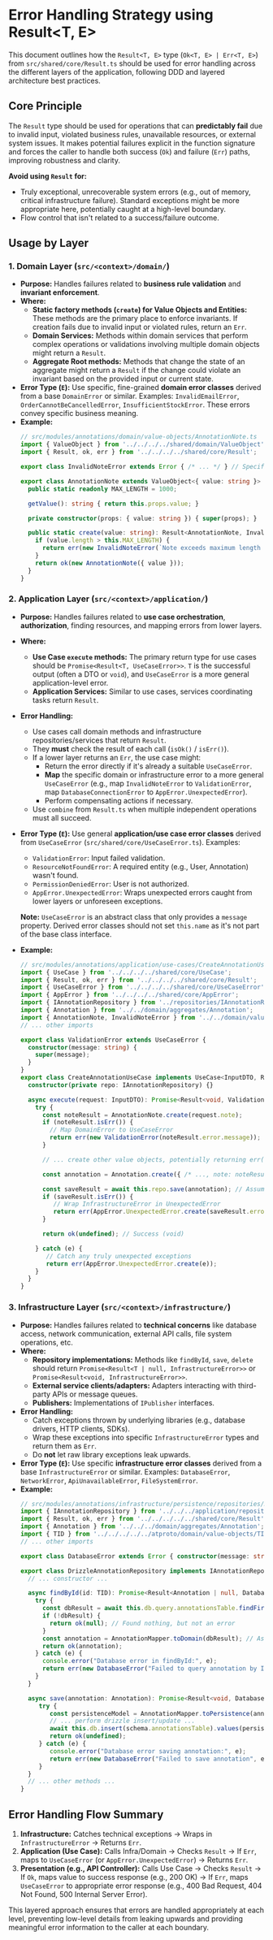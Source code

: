 # Error Handling Strategy using Result<T, E>

This document outlines how the `Result<T, E>` type (`Ok<T, E> | Err<T, E>`) from `src/shared/core/Result.ts` should be used for error handling across the different layers of the application, following DDD and layered architecture best practices.

## Core Principle

The `Result` type should be used for operations that can **predictably fail** due to invalid input, violated business rules, unavailable resources, or external system issues. It makes potential failures explicit in the function signature and forces the caller to handle both success (`Ok`) and failure (`Err`) paths, improving robustness and clarity.

**Avoid using `Result` for:**

*   Truly exceptional, unrecoverable system errors (e.g., out of memory, critical infrastructure failure). Standard exceptions might be more appropriate here, potentially caught at a high-level boundary.
*   Flow control that isn't related to a success/failure outcome.

## Usage by Layer

### 1. Domain Layer (`src/<context>/domain/`)

*   **Purpose:** Handles failures related to **business rule validation** and **invariant enforcement**.
*   **Where:**
    *   **Static factory methods (`create`) for Value Objects and Entities:** These methods are the primary place to enforce invariants. If creation fails due to invalid input or violated rules, return an `Err`.
    *   **Domain Services:** Methods within domain services that perform complex operations or validations involving multiple domain objects might return a `Result`.
    *   **Aggregate Root methods:** Methods that change the state of an aggregate might return a `Result` if the change could violate an invariant based on the provided input or current state.
*   **Error Type (`E`):** Use specific, fine-grained **domain error classes** derived from a base `DomainError` or similar. Examples: `InvalidEmailError`, `OrderCannotBeCancelledError`, `InsufficientStockError`. These errors convey specific business meaning.
*   **Example:**
    ```typescript
    // src/modules/annotations/domain/value-objects/AnnotationNote.ts
    import { ValueObject } from '../../../../shared/domain/ValueObject';
    import { Result, ok, err } from '../../../../shared/core/Result';

    export class InvalidNoteError extends Error { /* ... */ } // Specific Domain Error

    export class AnnotationNote extends ValueObject<{ value: string }> {
      public static readonly MAX_LENGTH = 1000;

      getValue(): string { return this.props.value; }

      private constructor(props: { value: string }) { super(props); }

      public static create(value: string): Result<AnnotationNote, InvalidNoteError> {
        if (value.length > this.MAX_LENGTH) {
          return err(new InvalidNoteError(`Note exceeds maximum length of ${this.MAX_LENGTH}`));
        }
        return ok(new AnnotationNote({ value }));
      }
    }
    ```

### 2. Application Layer (`src/<context>/application/`)

*   **Purpose:** Handles failures related to **use case orchestration**, **authorization**, finding resources, and mapping errors from lower layers.
*   **Where:**
    *   **Use Case `execute` methods:** The primary return type for use cases should be `Promise<Result<T, UseCaseError>>`. `T` is the successful output (often a DTO or `void`), and `UseCaseError` is a more general application-level error.
    *   **Application Services:** Similar to use cases, services coordinating tasks return `Result`.
*   **Error Handling:**
    *   Use cases call domain methods and infrastructure repositories/services that return `Result`.
    *   They **must** check the result of each call (`isOk()` / `isErr()`).
    *   If a lower layer returns an `Err`, the use case might:
        *   Return the error directly if it's already a suitable `UseCaseError`.
        *   **Map** the specific domain or infrastructure error to a more general `UseCaseError` (e.g., map `InvalidNoteError` to `ValidationError`, map `DatabaseConnectionError` to `AppError.UnexpectedError`).
        *   Perform compensating actions if necessary.
    *   Use `combine` from `Result.ts` when multiple independent operations must all succeed.
*   **Error Type (`E`):** Use general **application/use case error classes** derived from `UseCaseError` (`src/shared/core/UseCaseError.ts`). Examples:
    *   `ValidationError`: Input failed validation.
    *   `ResourceNotFoundError`: A required entity (e.g., User, Annotation) wasn't found.
    *   `PermissionDeniedError`: User is not authorized.
    *   `AppError.UnexpectedError`: Wraps unexpected errors caught from lower layers or unforeseen exceptions.
    
    **Note:** `UseCaseError` is an abstract class that only provides a `message` property. Derived error classes should not set `this.name` as it's not part of the base class interface.
*   **Example:**
    ```typescript
    // src/modules/annotations/application/use-cases/CreateAnnotationUseCase.ts
    import { UseCase } from '../../../../shared/core/UseCase';
    import { Result, ok, err } from '../../../../shared/core/Result';
    import { UseCaseError } from '../../../../shared/core/UseCaseError';
    import { AppError } from '../../../../shared/core/AppError';
    import { IAnnotationRepository } from '../repositories/IAnnotationRepository';
    import { Annotation } from '../../domain/aggregates/Annotation';
    import { AnnotationNote, InvalidNoteError } from '../../domain/value-objects/AnnotationNote';
    // ... other imports

    export class ValidationError extends UseCaseError {
      constructor(message: string) {
        super(message);
      }
    }
    export class CreateAnnotationUseCase implements UseCase<InputDTO, Result<void, ValidationError | AppError.UnexpectedError>> {
      constructor(private repo: IAnnotationRepository) {}

      async execute(request: InputDTO): Promise<Result<void, ValidationError | AppError.UnexpectedError>> {
        try {
          const noteResult = AnnotationNote.create(request.note);
          if (noteResult.isErr()) {
            // Map DomainError to UseCaseError
            return err(new ValidationError(noteResult.error.message));
          }

          // ... create other value objects, potentially returning err(...) on failure ...

          const annotation = Annotation.create({ /* ..., note: noteResult.value, ... */ }); // Assuming Annotation.create doesn't return Result here

          const saveResult = await this.repo.save(annotation); // Assuming repo.save returns Result<void, InfrastructureError>
          if (saveResult.isErr()) {
             // Wrap InfrastructureError in UnexpectedError
             return err(AppError.UnexpectedError.create(saveResult.error));
          }

          return ok(undefined); // Success (void)

        } catch (e) {
           // Catch any truly unexpected exceptions
           return err(AppError.UnexpectedError.create(e));
        }
      }
    }
    ```

### 3. Infrastructure Layer (`src/<context>/infrastructure/`)

*   **Purpose:** Handles failures related to **technical concerns** like database access, network communication, external API calls, file system operations, etc.
*   **Where:**
    *   **Repository implementations:** Methods like `findById`, `save`, `delete` should return `Promise<Result<T | null, InfrastructureError>>` or `Promise<Result<void, InfrastructureError>>`.
    *   **External service clients/adapters:** Adapters interacting with third-party APIs or message queues.
    *   **Publishers:** Implementations of `IPublisher` interfaces.
*   **Error Handling:**
    *   Catch exceptions thrown by underlying libraries (e.g., database drivers, HTTP clients, SDKs).
    *   Wrap these exceptions into specific `InfrastructureError` types and return them as `Err`.
    *   Do **not** let raw library exceptions leak upwards.
*   **Error Type (`E`):** Use specific **infrastructure error classes** derived from a base `InfrastructureError` or similar. Examples: `DatabaseError`, `NetworkError`, `ApiUnavailableError`, `FileSystemError`.
*   **Example:**
    ```typescript
    // src/modules/annotations/infrastructure/persistence/repositories/DrizzleAnnotationRepository.ts
    import { IAnnotationRepository } from '../../../application/repositories/IAnnotationRepository';
    import { Result, ok, err } from '../../../../../shared/core/Result';
    import { Annotation } from '../../../domain/aggregates/Annotation';
    import { TID } from '../../../../../atproto/domain/value-objects/TID';
    // ... other imports

    export class DatabaseError extends Error { constructor(message: string, cause?: Error) { super(message); this.cause = cause; } } // Infrastructure Error

    export class DrizzleAnnotationRepository implements IAnnotationRepository {
      // ... constructor ...

      async findById(id: TID): Promise<Result<Annotation | null, DatabaseError>> {
        try {
          const dbResult = await this.db.query.annotationsTable.findFirst({ where: eq(schema.annotationsTable.id, id.toString()) });
          if (!dbResult) {
            return ok(null); // Found nothing, but not an error
          }
          const annotation = AnnotationMapper.toDomain(dbResult); // Assuming a mapper
          return ok(annotation);
        } catch (e) {
          console.error("Database error in findById:", e);
          return err(new DatabaseError("Failed to query annotation by ID", e instanceof Error ? e : undefined));
        }
      }

      async save(annotation: Annotation): Promise<Result<void, DatabaseError>> {
         try {
            const persistenceModel = AnnotationMapper.toPersistence(annotation);
            // ... perform drizzle insert/update ...
            await this.db.insert(schema.annotationsTable).values(persistenceModel).onConflictDoUpdate(/* ... */);
            return ok(undefined);
         } catch (e) {
            console.error("Database error saving annotation:", e);
            return err(new DatabaseError("Failed to save annotation", e instanceof Error ? e : undefined));
         }
      }
      // ... other methods ...
    }
    ```

## Error Handling Flow Summary

1.  **Infrastructure:** Catches technical exceptions -> Wraps in `InfrastructureError` -> Returns `Err`.
2.  **Application (Use Case):** Calls Infra/Domain -> Checks `Result` -> If `Err`, maps to `UseCaseError` (or `AppError.UnexpectedError`) -> Returns `Err`.
3.  **Presentation (e.g., API Controller):** Calls Use Case -> Checks `Result` -> If `Ok`, maps value to success response (e.g., 200 OK) -> If `Err`, maps `UseCaseError` to appropriate error response (e.g., 400 Bad Request, 404 Not Found, 500 Internal Server Error).

This layered approach ensures that errors are handled appropriately at each level, preventing low-level details from leaking upwards and providing meaningful error information to the caller at each boundary.
